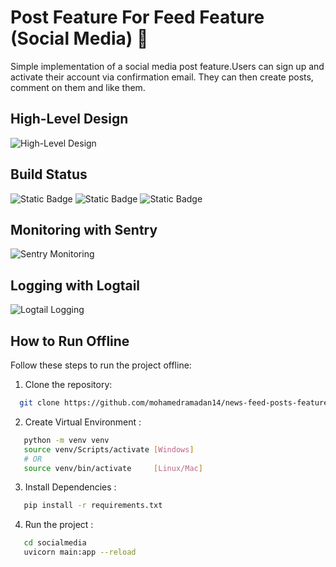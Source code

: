 # Post Feature For Feed Feature (Social Media) 🥇

Simple implementation of a social media post feature.Users can sign up and activate their account via confirmation email. They can then create posts, comment on them and like them. 

## High-Level Design

![High-Level Design](./screenshots/post-feature-feed.drawio.png)

## Build Status

![Static Badge](https://img.shields.io/badge/Build_Status-Sucess-blue)
![Static Badge](https://img.shields.io/badge/Test_Coverage-94%25-dark_green)
![Static Badge](https://img.shields.io/badge/CI_CD-Included-dark_green)

## Monitoring with Sentry

![Sentry Monitoring](./screenshots/monitoring.png)

## Logging with Logtail

![Logtail Logging](./screenshots/logging.png)

## How to Run Offline

Follow these steps to run the project offline:

1. Clone the repository:
 ```bash
   git clone https://github.com/mohamedramadan14/news-feed-posts-feature.git
```

2. Create Virtual Environment :
```bash
   python -m venv venv
   source venv/Scripts/activate [Windows] 
   # OR 
   source venv/bin/activate     [Linux/Mac]
```
3. Install Dependencies :
```bash
   pip install -r requirements.txt
```
4. Run the project :
```bash
   cd socialmedia
   uvicorn main:app --reload
```